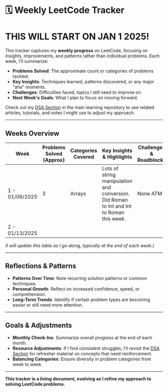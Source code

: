 # 🗓 Weekly LeetCode Tracker

# THIS WILL START ON JAN 1 2025!

This tracker captures my **weekly progress** on LeetCode, focusing on insights, improvements, and patterns rather than individual problems. Each week, I’ll summarize:

- **Problems Solved**: The approximate count or categories of problems tackled.
- **Key Insights**: Techniques learned, patterns discovered, or any major "aha" moments.
- **Challenges**: Difficulties faced, topics I still need to improve on.
- **Next Week's Goals**: What I plan to focus on moving forward.

Check out my [DSA Section](https://github.com/lucas-codes-stuff/learning?tab=readme-ov-file#data-structures--algorithms-dsa) in the main learning repository to see related articles, tutorials, and notes I might use to adjust my approach.

---

## Weeks Overview

| Week | Problems Solved (Approx) | Categories Covered     | Key Insights & Highlights               | Challenges & Roadblocks              | Next Week's Goals                    |
|------|--------------------------|------------------------|-----------------------------------------|--------------------------------------|---------------------------------------|
|1 - 01/06/2025|3|Arrays|Lots of string manipulation and conversion. Did Roman to Int and Int to Roman this week|None ATM|More array practice, going to move to NeetCode to try it out|
|2 - 01/13/2025||||||

*(I will update this table as I go along, typically at the end of each week.)*

---

## Reflections & Patterns

- **Patterns Over Time**: Note recurring solution patterns or common techniques.
- **Personal Growth**: Reflect on increased confidence, speed, or comprehension.
- **Long-Term Trends**: Identify if certain problem types are becoming easier or still need more attention.

---

## Goals & Adjustments

- **Monthly Check-Ins**: Summarize overall progress at the end of each month.
- **Resource Adjustments**: If I find consistent struggles, I’ll revisit the [DSA Section](https://github.com/lucas-codes-stuff/learning?tab=readme-ov-file#data-structures--algorithms-dsa) for refresher material on concepts that need reinforcement.
- **Balancing Categories**: Ensure diversity in problem categories from week to week.

---

**This tracker is a living document, evolving as I refine my approach to solving LeetCode problems.**  
